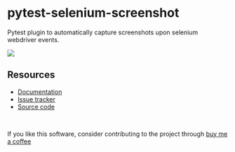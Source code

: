 # pytest-selenium-screenshot

Pytest plugin to automatically capture screenshots upon selenium webdriver events.

![](https://img.shields.io/badge/license-MIT%202.0-blue.svg)

## Resources ##

- [Documentation](https://pytest-selenium-screenshot.readthedocs.io/en/1.1.x/)
- [Issue tracker](https://github.com/harmin-parra/pytest-selenium-screenshot/issues)
- [Source code](https://github.com/harmin-parra/pytest-selenium-screenshot)

<br/>

If you like this software, consider contributing to the project through [buy me a coffee](https://www.buymeacoffee.com/harmin)
